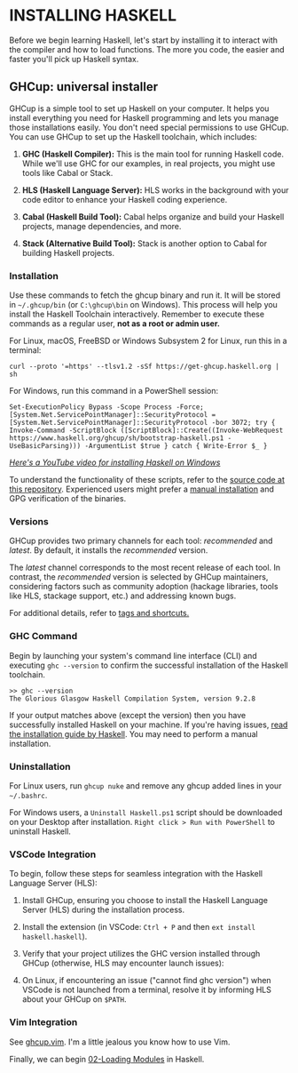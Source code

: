 <head>
    <base href="https://ibnaleem.github.io/Haskell-Simplified/" />
</head>

# INSTALLING HASKELL

Before we begin learning Haskell, let's start by installing it to interact with the compiler and how to load functions. The more you code, the easier and faster you'll pick up Haskell syntax.

## GHCup: universal installer
GHCup is a simple tool to set up Haskell on your computer. It helps you install everything you need for Haskell programming and lets you manage those installations easily. You don't need special permissions to use GHCup. You can use GHCup to set up the Haskell toolchain, which includes:

1. **GHC (Haskell Compiler):** This is the main tool for running Haskell code. While we'll use GHC for our examples, in real projects, you might use tools like Cabal or Stack.

2. **HLS (Haskell Language Server):** HLS works in the background with your code editor to enhance your Haskell coding experience.

3. **Cabal (Haskell Build Tool):** Cabal helps organize and build your Haskell projects, manage dependencies, and more.

4. **Stack (Alternative Build Tool):** Stack is another option to Cabal for building Haskell projects.

### Installation
Use these commands to fetch the ghcup binary and run it. It will be stored in `~/.ghcup/bin` (or `C:\ghcup\bin` on Windows). This process will help you install the Haskell Toolchain interactively. Remember to execute these commands as a regular user, **not as a root or admin user.**

For Linux, macOS, FreeBSD or Windows Subsystem 2 for Linux, run this in a terminal:
```
curl --proto '=https' --tlsv1.2 -sSf https://get-ghcup.haskell.org | sh
```

For Windows, run this command in a PowerShell session:
```
Set-ExecutionPolicy Bypass -Scope Process -Force;[System.Net.ServicePointManager]::SecurityProtocol = [System.Net.ServicePointManager]::SecurityProtocol -bor 3072; try { Invoke-Command -ScriptBlock ([ScriptBlock]::Create((Invoke-WebRequest https://www.haskell.org/ghcup/sh/bootstrap-haskell.ps1 -UseBasicParsing))) -ArgumentList $true } catch { Write-Error $_ }
```

*[Here's a YouTube video for installing Haskell on Windows](https://www.youtube.com/watch?v=bB4fmQiUYPw)*

To understand the functionality of these scripts, refer to the [source code at this repository](https://github.com/haskell/ghcup-hs/tree/master/scripts/bootstrap). Experienced users might prefer a [manual installation](https://www.haskell.org/ghcup/install/#manual-installation) and GPG verification of the binaries.

### Versions
GHCup provides two primary channels for each tool: *recommended* and *latest*. By default, it installs the *recommended* version.

The *latest* channel corresponds to the most recent release of each tool. In contrast, the *recommended* version is selected by GHCup maintainers, considering factors such as community adoption (hackage libraries, tools like HLS, stackage support, etc.) and addressing known bugs.

For additional details, refer to [tags and shortcuts.](https://www.haskell.org/ghcup/guide/#tags-and-shortcuts)

### GHC Command
Begin by launching your system's command line interface (CLI) and executing `ghc --version` to confirm the successful installation of the Haskell toolchain.
```
>> ghc --version
The Glorious Glasgow Haskell Compilation System, version 9.2.8
```

If your output matches above (except the version) then you have successfully installed Haskell on your machine. If you're having issues, [read the installation guide by Haskell](https://www.haskell.org/ghcup/install/). You may need to perform a manual installation.

### Uninstallation
For Linux users, run `ghcup nuke` and remove any ghcup added lines in your `~/.bashrc`.

For Windows users, a `Uninstall Haskell.ps1` script should be downloaded on your Desktop after installation. `Right click > Run with PowerShell` to uninstall Haskell.

### VSCode Integration
To begin, follow these steps for seamless integration with the Haskell Language Server (HLS):

1. Install GHCup, ensuring you choose to install the Haskell Language Server (HLS) during the installation process.
2. Install the extension (in VSCode: `Ctrl + P` and then `ext install haskell.haskell`).
3. Verify that your project utilizes the GHC version installed through GHCup (otherwise, HLS may encounter launch issues):

4. On Linux, if encountering an issue ("cannot find ghc version") when VSCode is not launched from a terminal, resolve it by informing HLS about your GHCup on `$PATH`.

### Vim Integration
See [ghcup.vim](https://github.com/hasufell/ghcup.vim). I'm a little jealous you know how to use Vim.

Finally, we can begin [02-Loading Modules](./02-Loading%20Modules.md) in Haskell.
